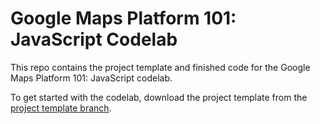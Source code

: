# Google Maps Platform 101: JavaScript Codelab

This repo contains the project template and finished code for the Google Maps Platform 101: JavaScript codelab.

To get started with the codelab, download the project template from the [project template branch]().
